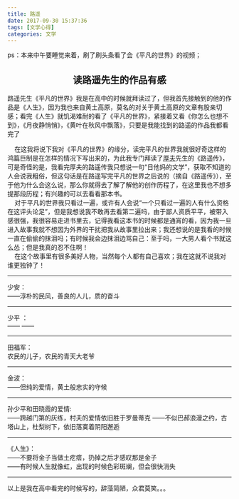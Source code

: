 ```yaml
---
title: 路遥
date: 2017-09-30 15:37:36
tags: [文学心得]
categories: 文学
---
```

ps：本来中午要睡觉来着，刷了刷头条看了会《平凡的世界》的视频；
<h2 align="center">读路遥先生的作品有感</h2>
路遥先生《平凡的世界》我是在高中的时候就拜读过了，但我首先接触到的他的作品是《人生》，因为我也来自黄土高原，莫名的对关于黄土高原的文章有股亲切感；看完《人生》就饥渴难耐的看了《平凡的世界》，紧接着又看《你怎么也想不到》，《月夜静悄悄》，《黄叶在秋风中飘落》，只要是我能找到的路遥的作品我都看完了

<!--more-->
&nbsp;&nbsp;&nbsp;&nbsp;在这我将说下我对《平凡的世界》的缘分，读完平凡的世界我就很好奇这样的鸿篇巨制是在怎样的情况下写出来的，为此我专门拜读了[厚夫](https://baike.so.com/doc/1551638-1640187.html)先生的《路遥传》，可是奇怪的是，我看完厚夫的路遥传我只想说一句“日他妈的文学”，获取不知道的人会说我粗俗，但这句话是在路遥写完平凡的世界之后说的（摘自《路遥传》），至于他为什么会这么说，那么你就得去了解了解他的创作历程了，在这里我也不想多提那段历程；有兴趣的可以去看看那本书。<br/>
&nbsp;&nbsp;&nbsp;&nbsp;对于平凡的世界我只看过一遍，或许有人会说“一个只看过一遍的人有什么资格在这评头论足”，但是我想说我不敢再去看第二遍吗，由于鄙人资质平平，被带入感很强，我很容易走进书里去，记得我看这本书的时候都是通宵的看，因为我一旦进入故事我就不想因为外界的干扰把我从故事里拉出来；我还想说的是我看的时候一直在偷偷的抹泪吗；有时候我会边抹泪边骂自己：至于吗，一大男人看个书就这么怂；但是我真的忍不住啊！<br/>
&nbsp;&nbsp;&nbsp;&nbsp;在这个故事里有很多美好人物，当然每个人都有自己喜欢；我在这就不说我对谁更独钟了！
<hr/>少安：<br/>
——淳朴的民风，善良的人儿，质的奋斗	
<hr/>少平 ：<br/>
——  ——
<hr/>田福军：
<br/>农民的儿子，农民的青天大老爷
<hr/>金波：<br/>
——但纯的爱情，黄土般忠实的守候
<hr/>孙少平和田晓霞的爱情:<br/>
——跨越门第的灰练，村夫的爱情依旧胜于罗曼蒂克
——不似巴郝浪漫之约，古塔山上，杜梨树下，依旧落寞着阴阳邂逅
<hr/>《人生》：<br/>
——不要将金子当做土疙瘩，扔掉之后才感叹那是金子<br/>
——有时候人生就像虹，出现的时候色彩斑斓，但会很快消失
<hr/>
以上是我在高中看完的时候写的，辞藻简陋，众君莫笑。。。